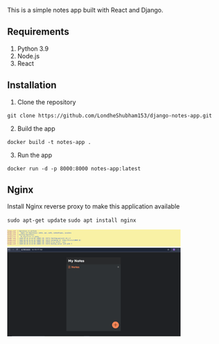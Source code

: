 
This is a simple notes app built with React and Django.

## Requirements
1. Python 3.9
2. Node.js
3. React

## Installation
1. Clone the repository
```
git clone https://github.com/LondheShubham153/django-notes-app.git
```

2. Build the app
```
docker build -t notes-app .
```

3. Run the app
```
docker run -d -p 8000:8000 notes-app:latest
```

## Nginx

Install Nginx reverse proxy to make this application available

`sudo apt-get update`
`sudo apt install nginx`

<img src="django-botes-app-ss/notes-app-cli-output.PNG" alt="notes-app-docker-cli" width="400"/>

<img src="django-botes-app-ss/notes-app-gui-output.PNG" alt="notes-app-docker-cli" width="400"/>




